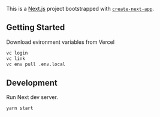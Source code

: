This is a [Next.js](https://nextjs.org/) project bootstrapped with [`create-next-app`](https://github.com/vercel/next.js/tree/canary/packages/create-next-app).

## Getting Started

Download evironment variables from Vercel

```bash
vc login
vc link
vc env pull .env.local
```

## Development

Run Next dev server.

```bash
yarn start
```
